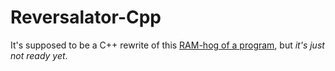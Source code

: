 # Reversalator-Cpp
It's supposed to be a C++ rewrite of this [RAM-hog of a program](https://github.com/Windows81/Reversalator-CSharp), but *it's just not ready yet*.
